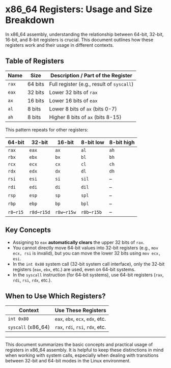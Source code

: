 
# x86_64 Registers: Usage and Size Breakdown

In x86_64 assembly, understanding the relationship between 64-bit, 32-bit, 16-bit, and 8-bit registers is crucial. This document outlines how these registers work and their usage in different contexts.

## Table of Registers

| Name   | Size   | Description / Part of the Register |
|--------|--------|-----------------------------------|
| `rax`  | 64 bits| Full register (e.g., result of `syscall`) |
| `eax`  | 32 bits| Lower 32 bits of `rax` |
| `ax`   | 16 bits| Lower 16 bits of `eax` |
| `al`   | 8 bits | Lower 8 bits of `ax` (bits 0-7) |
| `ah`   | 8 bits | Higher 8 bits of `ax` (bits 8-15) |

This pattern repeats for other registers:

| 64-bit  | 32-bit  | 16-bit  | 8-bit low | 8-bit high |
|---------|---------|---------|-----------|------------|
| `rax`   | `eax`   | `ax`    | `al`      | `ah`       |
| `rbx`   | `ebx`   | `bx`    | `bl`      | `bh`       |
| `rcx`   | `ecx`   | `cx`    | `cl`      | `ch`       |
| `rdx`   | `edx`   | `dx`    | `dl`      | `dh`       |
| `rsi`   | `esi`   | `si`    | `sil`     | –          |
| `rdi`   | `edi`   | `di`    | `dil`     | –          |
| `rsp`   | `esp`   | `sp`    | `spl`     | –          |
| `rbp`   | `ebp`   | `bp`    | `bpl`     | –          |
| `r8`–`r15` | `r8d`–`r15d` | `r8w`–`r15w` | `r8b`–`r15b` | – |

## Key Concepts

- Assigning to `eax` **automatically clears** the upper 32 bits of `rax`.
- You cannot directly move 64-bit values into 32-bit registers (e.g., `mov ecx, rsi` is invalid), but you can move the lower 32 bits using `mov ecx, esi`.
- In the `int 0x80` system call (32-bit system call interface), only the 32-bit registers (`eax`, `ebx`, etc.) are used, even on 64-bit systems.
- In the `syscall` instruction (for 64-bit systems), use 64-bit registers (`rax`, `rdi`, `rsi`, `rdx`, etc.).

## When to Use Which Registers?

| Context        | Use These Registers              |
|----------------|----------------------------------|
| `int 0x80`     | `eax`, `ebx`, `ecx`, `edx`, etc. |
| `syscall` (x86_64) | `rax`, `rdi`, `rsi`, `rdx`, etc. |

---

This document summarizes the basic concepts and practical usage of registers in x86_64 assembly. It is helpful to keep these distinctions in mind when working with system calls, especially when dealing with transitions between 32-bit and 64-bit modes in the Linux environment.
